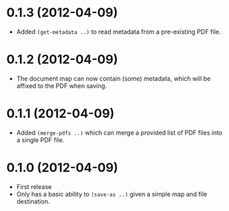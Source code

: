 0.1.3 (2012-04-09)
==================

* Added `(get-metadata ..)` to read metadata from a pre-existing PDF file.

0.1.2 (2012-04-09)
==================

* The document map can now contain (some) metadata, which will be affixed to the PDF when saving.

0.1.1 (2012-04-09)
==================

* Added `(merge-pdfs ..)` which can merge a provided list of PDF files into a single PDF file.

0.1.0 (2012-04-09)
==================

* First release
* Only has a basic ability to `(save-as ..)` given a simple map and file destination.

